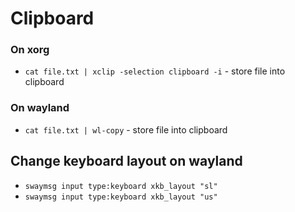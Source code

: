 # Clipboard

### On xorg

- `cat file.txt | xclip -selection clipboard -i` - store file into clipboard

### On wayland

- `cat file.txt | wl-copy` - store file into clipboard

## Change keyboard layout on wayland

- `swaymsg input type:keyboard xkb_layout "sl"`
- `swaymsg input type:keyboard xkb_layout "us"`

